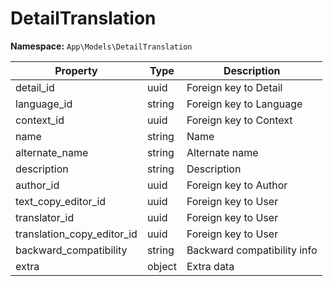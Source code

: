# DetailTranslation

**Namespace:** `App\Models\DetailTranslation`

| Property                   | Type   | Description                 |
| -------------------------- | ------ | --------------------------- |
| detail_id                  | uuid   | Foreign key to Detail       |
| language_id                | string | Foreign key to Language     |
| context_id                 | uuid   | Foreign key to Context      |
| name                       | string | Name                        |
| alternate_name             | string | Alternate name              |
| description                | string | Description                 |
| author_id                  | uuid   | Foreign key to Author       |
| text_copy_editor_id        | uuid   | Foreign key to User         |
| translator_id              | uuid   | Foreign key to User         |
| translation_copy_editor_id | uuid   | Foreign key to User         |
| backward_compatibility     | string | Backward compatibility info |
| extra                      | object | Extra data                  |
